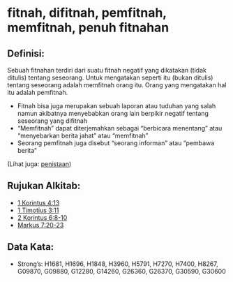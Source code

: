 # fitnah, difitnah, pemfitnah, memfitnah, penuh fitnahan

## Definisi:

Sebuah fitnahan terdiri dari suatu fitnah negatif yang dikatakan (tidak ditulis) tentang seseorang. Untuk mengatakan seperti itu (bukan ditulis) tentang seseorang adalah memfitnah orang itu. Orang yang mengatakan hal itu adalah pemfitnah.

- Fitnah bisa juga merupakan sebuah laporan atau tuduhan yang salah namun akibatnya menyebabkan orang lain berpikir negatif tentang seseorang yang difitnah
- “Memfitnah” dapat diterjemahkan sebagai “berbicara menentang” atau “menyebarkan berita jahat” atau “memfitnah”
- Seorang pemfitnah juga disebut “seorang informan” atau “pembawa berita”

(Lihat juga: [penistaan](../kt/blasphemy.md))

## Rujukan Alkitab:

- [1 Korintus 4:13](rc://en/tn/help/1co/04/13)
- [1 Timotius 3:11](rc://en/tn/help/1ti/03/11)
- [2 Korintus 6:8-10](rc://en/tn/help/2co/06/08)
- [Markus 7:20-23](rc://en/tn/help/mrk/07/20)

## Data Kata:

- Strong’s: H1681, H1696, H1848, H3960, H5791, H7270, H7400, H8267, G09870, G09880, G12280, G14260, G26360, G26370, G30590, G30600
